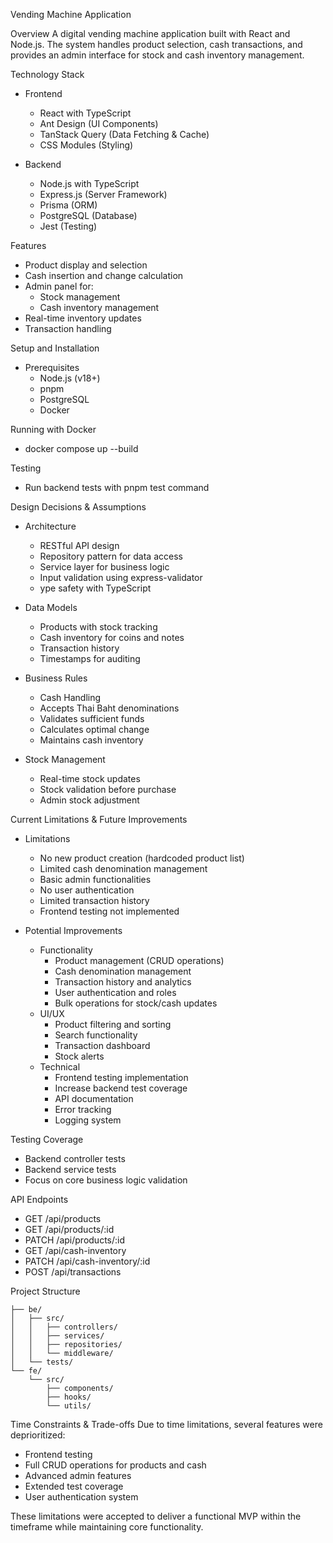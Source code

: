 Vending Machine Application

Overview
A digital vending machine application built with React and Node.js. The system handles product selection, cash transactions, and provides an admin interface for stock and cash inventory management.

Technology Stack
- Frontend
    - React with TypeScript
    - Ant Design (UI Components)
    - TanStack Query (Data Fetching & Cache)
    - CSS Modules (Styling)

- Backend
    - Node.js with TypeScript
    - Express.js (Server Framework)
    - Prisma (ORM)
    - PostgreSQL (Database)
    - Jest (Testing)

Features

- Product display and selection
- Cash insertion and change calculation
- Admin panel for:
    - Stock management
    - Cash inventory management
- Real-time inventory updates
- Transaction handling

Setup and Installation
- Prerequisites
    - Node.js (v18+)
    - pnpm
    - PostgreSQL
    - Docker

Running with Docker
- docker compose up --build

Testing
- Run backend tests with pnpm test command

Design Decisions & Assumptions
- Architecture
    - RESTful API design
    - Repository pattern for data access
    - Service layer for business logic
    - Input validation using express-validator
    - ype safety with TypeScript

- Data Models
    - Products with stock tracking
    - Cash inventory for coins and notes
    - Transaction history
    - Timestamps for auditing

- Business Rules
    - Cash Handling
    - Accepts Thai Baht denominations
    - Validates sufficient funds
    - Calculates optimal change
    - Maintains cash inventory
- Stock Management
    - Real-time stock updates
    - Stock validation before purchase
    - Admin stock adjustment

Current Limitations & Future Improvements

- Limitations
    - No new product creation (hardcoded product list)
    - Limited cash denomination management
    - Basic admin functionalities
    - No user authentication
    - Limited transaction history
    - Frontend testing not implemented

- Potential Improvements
    - Functionality
      - Product management (CRUD operations)
      - Cash denomination management
      - Transaction history and analytics
      - User authentication and roles
      - Bulk operations for stock/cash updates
    - UI/UX
      - Product filtering and sorting
      - Search functionality
      - Transaction dashboard
      - Stock alerts
    - Technical
      - Frontend testing implementation
      - Increase backend test coverage
      - API documentation
      - Error tracking
      - Logging system

Testing Coverage

- Backend controller tests
- Backend service tests
- Focus on core business logic validation

API Endpoints
- GET    /api/products
- GET    /api/products/:id
- PATCH  /api/products/:id
- GET    /api/cash-inventory
- PATCH  /api/cash-inventory/:id
- POST   /api/transactions

Project Structure
```
├── be/
│   ├── src/
│   │   ├── controllers/
│   │   ├── services/
│   │   ├── repositories/
│   │   └── middleware/
│   └── tests/
└── fe/
    └── src/
        ├── components/
        ├── hooks/
        └── utils/
```

Time Constraints & Trade-offs
Due to time limitations, several features were deprioritized:
- Frontend testing
- Full CRUD operations for products and cash
- Advanced admin features
- Extended test coverage
- User authentication system

These limitations were accepted to deliver a functional MVP within the timeframe while maintaining core functionality.
